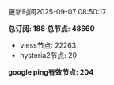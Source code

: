 更新时间2025-09-07 08:50:17

**总订阅: 188**
**总节点: 48660**
- vless节点: 22263
- hysteria2节点: 20

**google ping有效节点: 204**
